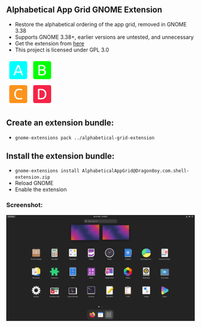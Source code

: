 ## Alphabetical App Grid GNOME Extension
  - Restore the alphabetical ordering of the app grid, removed in GNOME 3.38
  - Supports GNOME 3.38+, earlier versions are untested, and unnecessary
  - Get the extension from [here](https://extensions.gnome.org/extension/XXXX/alphabetical-app-grid/)
  - This project is licensed under GPL 3.0

![Extension](docs/icon.png)
## Create an extension bundle:
  - `gnome-extensions pack ../alphabetical-grid-extension`

## Install the extension bundle:
 - `gnome-extensions install AlphabeticalAppGrid@Dragon8oy.com.shell-extension.zip`
 - Reload GNOME
 - Enable the extension

### Screenshot:
![Extension](docs/screenshot.png)
